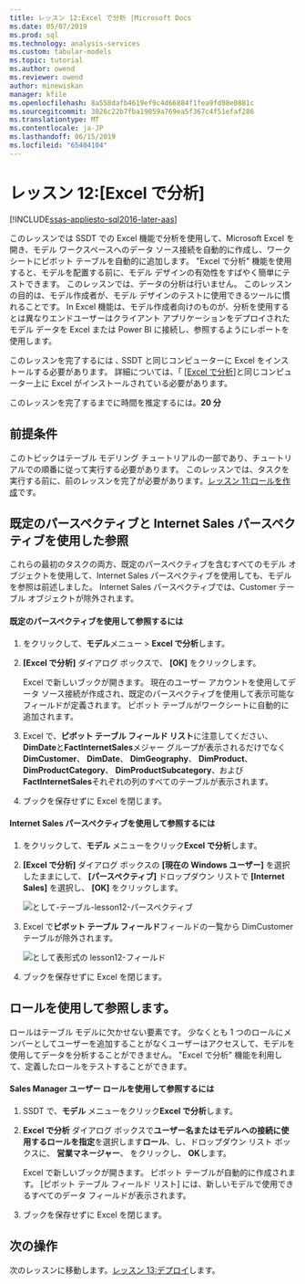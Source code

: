 ```yaml
---
title: レッスン 12:Excel で分析 |Microsoft Docs
ms.date: 05/07/2019
ms.prod: sql
ms.technology: analysis-services
ms.custom: tabular-models
ms.topic: tutorial
ms.author: owend
ms.reviewer: owend
author: minewiskan
manager: kfile
ms.openlocfilehash: 8a558dafb4619ef9c4d66884f1fea9fd98e0881c
ms.sourcegitcommit: 3026c22b7fba19059a769ea5f367c4f51efaf286
ms.translationtype: MT
ms.contentlocale: ja-JP
ms.lasthandoff: 06/15/2019
ms.locfileid: "65404104"
---
```

# <a name="lesson-12-analyze-in-excel"></a>レッスン 12:[Excel で分析]
[!INCLUDE[ssas-appliesto-sql2016-later-aas](../../includes/ssas-appliesto-sql2016-later-aas.md)]

このレッスンでは SSDT での Excel 機能で分析を使用して、Microsoft Excel を開き、モデル ワークスペースへのデータ ソース接続を自動的に作成し、ワークシートにピボット テーブルを自動的に追加します。 "Excel で分析" 機能を使用すると、モデルを配置する前に、モデル デザインの有効性をすばやく簡単にテストできます。 このレッスンでは、データの分析は行いません。 このレッスンの目的は、モデル作成者が、モデル デザインのテストに使用できるツールに慣れることです。 In Excel 機能は、モデル作成者向けのものが、分析を使用するとは異なりエンドユーザーはクライアント アプリケーションをデプロイされたモデル データを Excel または Power BI に接続し、参照するようにレポートを使用します。  
  
このレッスンを完了するには ､ SSDT と同じコンピューターに Excel をインストールする必要があります。 詳細については、「 [[Excel で分析]](../tabular-models/analyze-in-excel-ssas-tabular.md)と同じコンピューター上に Excel がインストールされている必要があります。  
  
このレッスンを完了するまでに時間を推定するには。**20 分**  
  
## <a name="prerequisites"></a>前提条件  
このトピックはテーブル モデリング チュートリアルの一部であり、チュートリアルでの順番に従って実行する必要があります。 このレッスンでは、タスクを実行する前に、前のレッスンを完了が必要があります。[レッスン 11:ロールを作成](lesson-11-create-roles.md)です。  
  
## <a name="browse-using-the-default-and-internet-sales-perspectives"></a>既定のパースペクティブと Internet Sales パースペクティブを使用した参照  
これらの最初のタスクの両方、既定のパースペクティブを含むすべてのモデル オブジェクトを使用して、Internet Sales パースペクティブを使用しても、モデルを参照は前述しました。 Internet Sales パースペクティブでは、Customer テーブル オブジェクトが除外されます。  
  
#### <a name="to-browse-by-using-the-default-perspective"></a>既定のパースペクティブを使用して参照するには  
  
1.  をクリックして、**モデル**メニュー > **Excel で分析**します。  
  
2.  **[Excel で分析]** ダイアログ ボックスで、 **[OK]** をクリックします。  
  
    Excel で新しいブックが開きます。 現在のユーザー アカウントを使用してデータ ソース接続が作成され、既定のパースペクティブを使用して表示可能なフィールドが定義されます。 ピボット テーブルがワークシートに自動的に追加されます。  
  
3.  Excel で、**ピボット テーブル フィールド リスト**に注意してください、 **DimDate**と**FactInternetSales**メジャー グループが表示されるだけでなく**DimCustomer**、 **DimDate**、 **DimGeography**、 **DimProduct**、 **DimProductCategory**、 **DimProductSubcategory**、および**FactInternetSales**それぞれの列のすべてのテーブルが表示されます。  
  
4.  ブックを保存せずに Excel を閉じます。  
  
#### <a name="to-browse-by-using-the-internet-sales-perspective"></a>Internet Sales パースペクティブを使用して参照するには  
  
1.  をクリックして、**モデル** メニューをクリック**Excel で分析**します。  
  
2.  **[Excel で分析]** ダイアログ ボックスの **[現在の Windows ユーザー]** を選択したままにして、 **[パースペクティブ]** ドロップダウン リストで **[Internet Sales]** を選択し、 **[OK]** をクリックします。 
    
    ![として-テーブル-lesson12-パースペクティブ](media/as-tabular-lesson12-perspective.png)
    
3.  Excel で**ピボット テーブル フィールド**フィールドの一覧から DimCustomer テーブルが除外されます。  
    
    ![として表形式の lesson12-フィールド](media/as-tabular-lesson12-fields.png)
    
4.  ブックを保存せずに Excel を閉じます。  
  
## <a name="browse-by-using-roles"></a>ロールを使用して参照します。  
ロールはテーブル モデルに欠かせない要素です。 少なくとも 1 つのロールにメンバーとしてユーザーを追加することがなくユーザーはアクセスして、モデルを使用してデータを分析することができません。 "Excel で分析" 機能を利用して、定義したロールをテストすることができます。  
  
#### <a name="to-browse-by-using-the-sales-manager-user-role"></a>Sales Manager ユーザー ロールを使用して参照するには  
  
1.  SSDT で、**モデル** メニューをクリック**Excel で分析**します。  
  
2.  **Excel で分析** ダイアログ ボックスで**ユーザー名またはモデルへの接続に使用するロールを指定**を選択します**ロール**、し、ドロップダウン リスト ボックスに、 **営業マネージャー**、 をクリックし、 **OK**します。  
  
    Excel で新しいブックが開きます。 ピボット テーブルが自動的に作成されます。 [ピボット テーブル フィールド リスト] には、新しいモデルで使用できるすべてのデータ フィールドが表示されます。  
      
3.  ブックを保存せずに Excel を閉じます。  
  
## <a name="whats-next"></a>次の操作
次のレッスンに移動します。[レッスン 13:デプロイ](lesson-13-deploy.md)します。

  
  
  

